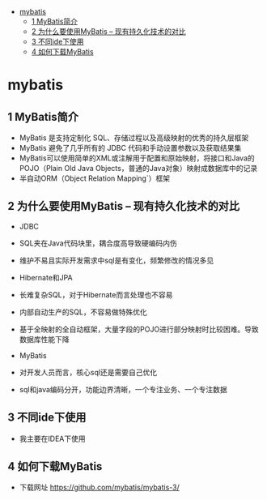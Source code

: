 <!-- TOC -->

- [mybatis](#mybatis)
  - [1 MyBatis简介](#1-mybatis%e7%ae%80%e4%bb%8b)
  - [2 为什么要使用MyBatis – 现有持久化技术的对比](#2-%e4%b8%ba%e4%bb%80%e4%b9%88%e8%a6%81%e4%bd%bf%e7%94%a8mybatis-%e2%80%93-%e7%8e%b0%e6%9c%89%e6%8c%81%e4%b9%85%e5%8c%96%e6%8a%80%e6%9c%af%e7%9a%84%e5%af%b9%e6%af%94)
  - [3 不同ide下使用](#3-%e4%b8%8d%e5%90%8cide%e4%b8%8b%e4%bd%bf%e7%94%a8)
  - [4 如何下载MyBatis](#4-%e5%a6%82%e4%bd%95%e4%b8%8b%e8%bd%bdmybatis)

<!-- /TOC -->
# mybatis
## 1 MyBatis简介
*	MyBatis 是支持定制化 SQL、存储过程以及高级映射的优秀的持久层框架
*	MyBatis 避免了几乎所有的 JDBC 代码和手动设置参数以及获取结果集
*	MyBatis可以使用简单的XML或注解用于配置和原始映射，将接口和Java的POJO（Plain Old Java Objects，普通的Java对象）映射成数据库中的记录
*	半自动ORM（Object Relation Mapping`）框架

## 2 为什么要使用MyBatis – 现有持久化技术的对比
*	JDBC
*	SQL夹在Java代码块里，耦合度高导致硬编码内伤
*	维护不易且实际开发需求中sql是有变化，频繁修改的情况多见
*	Hibernate和JPA
*	长难复杂SQL，对于Hibernate而言处理也不容易
*	内部自动生产的SQL，不容易做特殊优化
*	基于全映射的全自动框架，大量字段的POJO进行部分映射时比较困难。导致数据库性能下降

*	MyBatis
*	对开发人员而言，核心sql还是需要自己优化
*	sql和java编码分开，功能边界清晰，一个专注业务、一个专注数据
## 3 不同ide下使用
* 我主要在IDEA下使用
## 4 如何下载MyBatis
*	下载网址
	https://github.com/mybatis/mybatis-3/